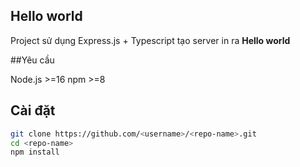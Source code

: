 ## Hello world

Project sử dụng Express.js + Typescript tạo server in ra **Hello world**

##Yêu cầu 

Node.js >=16
npm >=8

## Cài đặt

```bash
git clone https://github.com/<username>/<repo-name>.git
cd <repo-name>
npm install
